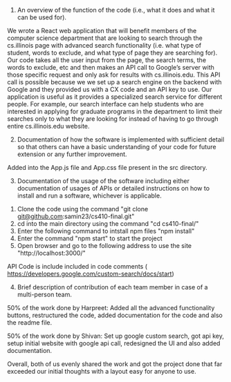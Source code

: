 1) An overview of the function of the code (i.e., what it does and what it can be used for). 
	
We wrote a React web application that will benefit members of the computer science department that are looking to search through the cs.illinois page with advanced search functionality (i.e. what type of student, words to exclude, and what type of page they are searching for). Our code takes all the user input from the page, the search terms, the words to exclude, etc and then makes an API call to Google’s server with those specific request and only ask for results with cs.illinois.edu. This API call is possible because we we set up a search engine on the backend with Google and they provided us with a CX code and an API key to use. Our application is useful as it provides a specialized search service for different people. For example, our search interface can help students who are interested in applying for graduate programs in the department to limit their searches only to what they are looking for instead of having to go through entire cs.illinois.edu website.



2) Documentation of how the software is implemented with sufficient detail so that others can have a basic understanding of your code for future extension or any further improvement. 

Added into the App.js file and App.css file present in the src directory.


3) Documentation of the usage of the software including either documentation of usages of APIs or detailed instructions on how to install and run a software, whichever is applicable. 

1. Clone the code using the command "git clone git@github.com:samin23/cs410-final.git"
2. cd into the main directory using the command "cd cs410-final/"
3. Enter the following command to intstall npm files "npm install"
4. Enter the command "npm start" to start the project
5. Open browser and go to the following address to use the site "http://localhost:3000/"

API Code is include included in code comments ( https://developers.google.com/custom-search/docs/start)
	

4) Brief description of contribution of each team member in case of a multi-person team.

50% of the work done by Harpreet: Added all the advanced functionality buttons, restructured the code, added documentation for the code and also the readme file.
	
50% of the work done by Shivan: Set up google custom search, got api key, setup initial website with google api call, redesigned the UI and also added documentation.
	
Overall, both of us evenly shared the work and got the project done that far exceeded our initial thoughts with a layout easy for anyone to use.

